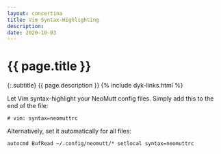 ```yaml
---
layout: concertina
title: Vim Syntax-Highlighting
description: 
date: 2020-10-03
---
```


# {{ page.title }}

{:.subtitle}
{{ page.description }}
{% include dyk-links.html %}

Let Vim syntax-highlight your NeoMutt config files.
Simply add this to the end of the file:

```vim
# vim: syntax=neomuttrc
```

Alternatively, set it automatically for all files:
```vim
autocmd BufRead ~/.config/neomutt/* setlocal syntax=neomuttrc
``` 
